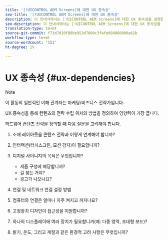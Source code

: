 ```yaml
---
title: '[!UICONTROL AEM Screens]에 대한 UX 종속성'
seo-title: '[!UICONTROL AEM Screens]에 대한 UX 종속성'
description: 이 안내서에서는 [!UICONTROL AEM Screens]에 대한 UX 종속성을 설명합니다.
seo-description: 이 안내서에서는 [!UICONTROL AEM Screens]에 대한 UX 종속성을 설명합니다.
translation-type: tm+mt
source-git-commit: f73d7d10f88be953d7800c3fafe084960800a61b
workflow-type: tm+mt
source-wordcount: '151'
ht-degree: 1%

---
```



# UX 종속성 {#ux-dependencies}

>[!NOTE]
>
>이 활동의 일반적인 이해 관계자는 마케팅/비즈니스 전략가입니다.

UX 종속성을 통해 컨텐츠의 전략 수립 위치와 방법을 정의하여 영향력이 가장 큽니다.

하드웨어 컨텐츠 전략을 정의할 때 다음 질문을 고려해야 합니다.

1. 소매 레이아웃을 콘텐츠 전략과 어떻게 연계해야 합니까?

1. 인터랙션(터치스크린, 모션 감지)이 필요합니까?

1. 디지털 사이니지의 목적은 무엇입니까?

   * 제품 구성에 해당합니까?
   * 길 찾는 거야?
   * 광고가 나오나요?

1. 연결 및 네트워크 연결 설정 방법

1. 컴퓨터와 연결은 얼마나 자주 켜지고 꺼지나요?

1. 고정장치 디자인이 접근성을 지원합니까?

1. 하나의 디스플레이에 여러 장치가 필요합니까(예: 다중 영역, 초대형 보드)?

1. 밝기, 온도, 그리고 계절과 같은 환경적 고려 사항은 무엇입니까?


